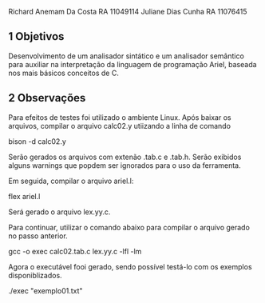 Richard Anemam Da Costa RA 11049114
Juliane Dias Cunha RA 11076415

## 1 Objetivos
Desenvolvimento de um analisador sintático e um analisador semântico para auxiliar na interpretação da linguagem de programação Ariel, baseada nos mais básicos conceitos de C.

## 2 Observações
Para efeitos de testes foi utilizado o ambiente Linux.
Após baixar os arquivos, compilar o arquivo calc02.y utiizando a linha de comando 

  bison -d calc02.y

Serão gerados os arquivos com extenão .tab.c e .tab.h.
Serão exibidos alguns warnings que popdem ser ignorados para o uso da ferramenta.

Em seguida, compilar o arquivo ariel.l:

  flex ariel.l

Será gerado o arquivo lex.yy.c.

Para continuar, utilizar o comando abaixo para compilar o arquivo gerado no passo anterior.

  gcc -o exec calc02.tab.c lex.yy.c -lfl -lm

Agora o executável fooi gerado, sendo possível testá-lo com os exemplos disponiblizados.

./exec "exemplo01.txt"
